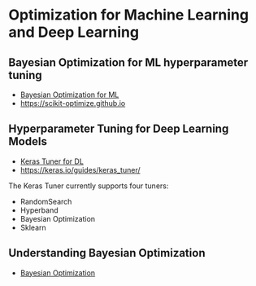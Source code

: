 # Optimization for Machine Learning and Deep Learning

## Bayesian Optimization for ML hyperparameter tuning
- [Bayesian Optimization for ML](https://github.com/FIIT-IAU/IAU-course/blob/main/exercises/week-12/IAU_01_bayesian-optimization-for-machine-learning.ipynb)
- https://scikit-optimize.github.io

## Hyperparameter Tuning for Deep Learning Models
- [Keras Tuner for DL](https://github.com/FIIT-IAU/IAU-course/blob/main/exercises/week-12/IAU_02-keras-tuner-for-deep-learning.ipynb)
- https://keras.io/guides/keras_tuner/

The Keras Tuner currently supports four tuners:
- RandomSearch
- Hyperband
- Bayesian Optimization
- Sklearn

## Understanding Bayesian Optimization
- [Bayesian Optimization](https://github.com/FIIT-IAU/IAU-course/blob/main/exercises/week-12/IAU_homework_Understanding-Bayesian-optimization.ipynb)
